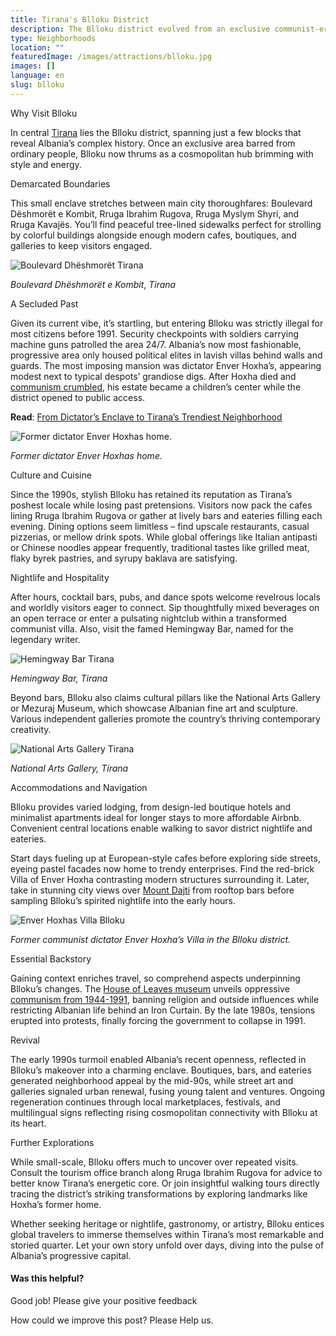 ```yaml
---
title: Tirana's Blloku District
description: The Blloku district evolved from an exclusive communist-era enclave into Tirana's vibrant epicenter for dining, nightlife and culture, reflecting Albania's dynamic urban renewal.
type: Neighborhoods
location: ""
featuredImage: /images/attractions/blloku.jpg
images: []
language: en
slug: blloku
---
```


Why Visit Blloku

In central [Tirana](https://albaniavisit.com/destinations/tirana/) lies the Blloku district, spanning just a few blocks that reveal Albania’s complex history. Once an exclusive area barred from ordinary people, Blloku now thrums as a cosmopolitan hub brimming with style and energy.

Demarcated Boundaries

This small enclave stretches between main city thoroughfares: Boulevard Dëshmorët e Kombit, Rruga Ibrahim Rugova, Rruga Myslym Shyri, and Rruga Kavajës. You’ll find peaceful tree-lined sidewalks perfect for strolling by colorful buildings alongside enough modern cafes, boutiques, and galleries to keep visitors engaged.

![Boulevard Dhëshmorët Tirana](/images/attractions/Boulevard-Deshmoret-Tirana.jpg "Boulevard Deshmoret Tirana")

*Boulevard Dhëshmorët e Kombit*, *Tirana*

A Secluded Past

Given its current vibe, it’s startling, but entering Blloku was strictly illegal for most citizens before 1991. Security checkpoints with soldiers carrying machine guns patrolled the area 24/7. Albania’s now most fashionable, progressive area only housed political elites in lavish villas behind walls and guards. The most imposing mansion was dictator Enver Hoxha’s, appearing modest next to typical despots’ grandiose digs. After Hoxha died and [communism crumbled](https://albaniavisit.com/the-fall-of-communism/), his estate became a children’s center while the district opened to public access.

**Read**: [From Dictator’s Enclave to Tirana’s Trendiest Neighborhood](https://albaniavisit.com/blloku-tirana-history/)

![Former dictator Enver Hoxhas home.](/images/attractions/Former_Enver_Hoxha_House.jpg "Former Enver Hoxha House")

*Former dictator Enver Hoxhas home.*

Culture and Cuisine

Since the 1990s, stylish Blloku has retained its reputation as Tirana’s poshest locale while losing past pretensions. Visitors now pack the cafes lining Rruga Ibrahim Rugova or gather at lively bars and eateries filling each evening. Dining options seem limitless – find upscale restaurants, casual pizzerias, or mellow drink spots. While global offerings like Italian antipasti or Chinese noodles appear frequently, traditional tastes like grilled meat, flaky byrek pastries, and syrupy baklava are satisfying.

Nightlife and Hospitality

After hours, cocktail bars, pubs, and dance spots welcome revelrous locals and worldly visitors eager to connect. Sip thoughtfully mixed beverages on an open terrace or enter a pulsating nightclub within a transformed communist villa. Also, visit the famed Hemingway Bar, named for the legendary writer.

![Hemingway Bar Tirana](/images/attractions/hemingway-bar-tirana.jpg "hemingway bar tirana")

*Hemingway Bar, Tirana*

Beyond bars, Blloku also claims cultural pillars like the National Arts Gallery or Mezuraj Museum, which showcase Albanian fine art and sculpture. Various independent galleries promote the country’s thriving contemporary creativity.

![National Arts Gallery Tirana](/images/attractions/National-Arts-Gallery-Tirana.jpg "National Arts Gallery Tirana")

*National Arts Gallery, Tirana*

Accommodations and Navigation

Blloku provides varied lodging, from design-led boutique hotels and minimalist apartments ideal for longer stays to more affordable Airbnb. Convenient central locations enable walking to savor district nightlife and eateries.

Start days fueling up at European-style cafes before exploring side streets, eyeing pastel facades now home to trendy enterprises. Find the red-brick Villa of Enver Hoxha contrasting modern structures surrounding it. Later, take in stunning city views over [Mount Dajti](https://albaniavisit.com/attractions/mount-dajti/) from rooftop bars before sampling Blloku’s spirited nightlife into the early hours.

![Enver Hoxhas Villa Blloku](/images/posts/Blloku-Enver-Hoxha.jpg "Blloku Enver Hoxha")

*Former communist dictator Enver Hoxha’s Villa in the Blloku district.*

Essential Backstory

Gaining context enriches travel, so comprehend aspects underpinning Blloku’s changes. The [House of Leaves museum](https://albaniavisit.com/attractions/house-of-leaves/) unveils oppressive [communism from 1944-1991](https://albaniavisit.com/communist-era/), banning religion and outside influences while restricting Albanian life behind an Iron Curtain. By the late 1980s, tensions erupted into protests, finally forcing the government to collapse in 1991.

Revival

The early 1990s turmoil enabled Albania’s recent openness, reflected in Blloku’s makeover into a charming enclave. Boutiques, bars, and eateries generated neighborhood appeal by the mid-90s, while street art and galleries signaled urban renewal, fusing young talent and ventures. Ongoing regeneration continues through local marketplaces, festivals, and multilingual signs reflecting rising cosmopolitan connectivity with Blloku at its heart.

Further Explorations

While small-scale, Blloku offers much to uncover over repeated visits. Consult the tourism office branch along Rruga Ibrahim Rugova for advice to better know Tirana’s energetic core. Or join insightful walking tours directly tracing the district’s striking transformations by exploring landmarks like Hoxha’s former home.

Whether seeking heritage or nightlife, gastronomy, or artistry, Blloku entices global travelers to immerse themselves within Tirana’s most remarkable and storied quarter. Let your own story unfold over days, diving into the pulse of Albania’s progressive capital.

#### Was this helpful?

 

Good job! Please give your positive feedback

How could we improve this post? Please Help us.